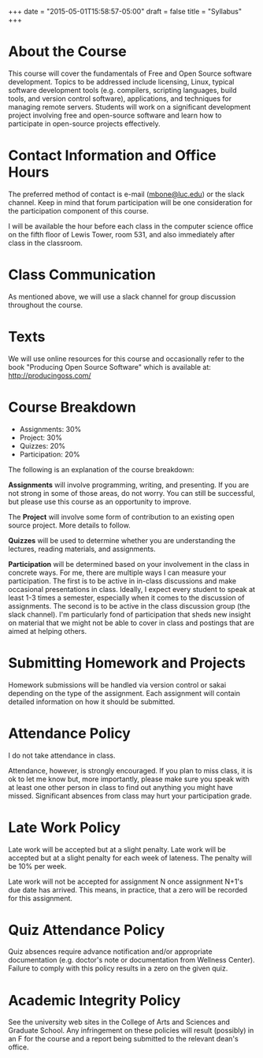 +++
date = "2015-05-01T15:58:57-05:00"
draft = false
title = "Syllabus"
+++

# About the Course

 This course will cover the fundamentals of Free and Open Source software development. Topics to be addressed include licensing, Linux, typical software development tools (e.g. compilers, scripting languages, build tools, and version control software), applications, and techniques for managing remote servers. Students will work on a significant development project involving free and open-source software and learn how to participate in open-source projects effectively.


# Contact Information and Office Hours

The preferred method of contact is e-mail (mbone@luc.edu) or the slack channel. Keep in mind that forum participation will be one consideration for the participation component of this course.

I will be available the hour before each class in the computer science office on the fifth floor of Lewis Tower, room 531, and also immediately after class&nbsp;in the classroom.


# Class Communication

As mentioned above, we will use a slack channel for group discussion throughout the course.


# Texts

We will use online resources for this course and occasionally refer to the book "Producing Open Source Software" which is available at: http://producingoss.com/


# Course Breakdown

<ul>
	<li>Assignments: 30%</li>
	<li>Project: 30%</li>    
	<li>Quizzes: 20%</li>
	<li>Participation: 20%</li>
</ul>

The following is an explanation of the course breakdown:

<strong>Assignments</strong> will involve programming, writing, and presenting. If you are not strong in some of those areas, do not worry. You can still be successful, but please use this course as an opportunity to improve.

The <strong>Project</strong> will involve some form of contribution to an existing open source project. More details to follow.

<strong>Quizzes</strong> will be used to determine whether you are understanding the lectures, reading materials, and assignments.

<strong>Participation</strong> will be determined based on your involvement in the class in concrete ways. For me, there are multiple ways I can measure your participation. The first is to be active in in-class discussions and make occasional presentations in class. Ideally, I expect every student to speak at least 1-3 times a semester, especially when it comes to the discussion of assignments. The second is to be active in the class discussion group (the slack channel). I&#39;m particularly fond of participation that sheds new insight on material that we might not be able to cover in class and postings that are aimed at helping others.


# Submitting Homework and Projects

Homework submissions will be handled via version control or sakai depending on the type of the assignment. Each assignment will contain detailed information on how it should be submitted.


# Attendance Policy

I do not take attendance in class.

Attendance, however, is strongly encouraged. If you plan to miss class, it is ok to let me know but, more importantly, please make sure you speak with at least one other person in class to find out anything you might have missed. Significant absences from class may hurt your participation grade.

# Late Work Policy

Late work will be accepted but at a slight penalty. Late work will be accepted but at a slight penalty for each week of lateness. The penalty will be 10% per week.

Late work will not be accepted for assignment N once assignment N+1&#39;s due date has arrived. This means, in practice, that a zero will be recorded for this assignment.

# Quiz Attendance Policy

Quiz absences require advance notification and/or appropriate documentation (e.g. doctor&#39;s note or documentation from Wellness Center). Failure to comply with this policy results in a zero on the given quiz.

# Academic Integrity Policy

See the university web sites in the College of Arts and Sciences and Graduate School. Any infringement on these policies will result (possibly) in an F for the course and a report being submitted to the relevant dean&#39;s office.

